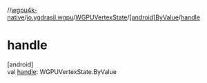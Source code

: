 //[wgpu4k-native](../../../../index.md)/[io.ygdrasil.wgpu](../../index.md)/[WGPUVertexState](../index.md)/[[android]ByValue](index.md)/[handle](handle.md)

# handle

[android]\
val [handle](handle.md): WGPUVertexState.ByValue